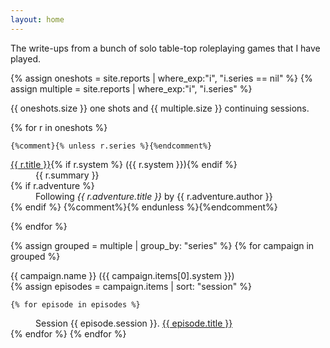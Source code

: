 ```yaml
---
layout: home
---
```


The write-ups from a bunch of solo table-top roleplaying games that I have played.

{% assign oneshots = site.reports | where_exp:"i", "i.series == nil" %}
{% assign multiple = site.reports | where_exp:"i", "i.series" %}

{{ oneshots.size }} one shots and {{ multiple.size }} continuing sessions.

<dl>
  {% for r in oneshots %}
  
    {%comment}{% unless r.series %}{%endcomment%}
  <dt><a href="{{ r.url | relative_url }}">{{ r.title }}</a>{% if r.system %} ({{ r.system }}){% endif %}</dt>
  <dd>{{ r.summary }}</dd>
      {% if r.adventure %}
  <dd>Following <i>{{ r.adventure.title }}</i> by {{ r.adventure.author }}</dd>
      {% endif %}
    {%comment%}{% endunless %}{%endcomment%}
    
  {% endfor %}

  {% assign grouped = multiple | group_by: "series" %}
  {% for campaign in grouped %}  

  <dt>{{ campaign.name }} ({{ campaign.items[0].system }})</dt>
    {% assign episodes = campaign.items | sort: "session" %}

    {% for episode in episodes %}
  <dd>Session {{ episode.session }}.
    <a href="{{ episode.url | relative_url }}">{{ episode.title }}</a>
  </dd>
    {% endfor %}
  {% endfor %}
  
</dl>
